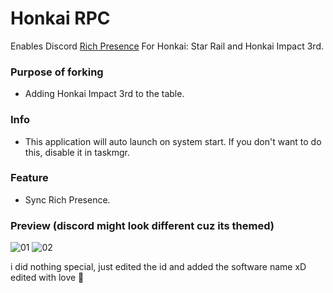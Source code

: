 # Honkai RPC 
  
  
Enables Discord [Rich Presence](https://discord.com/rich-presence) For Honkai: Star Rail and Honkai Impact 3rd.

### Purpose of forking
* Adding Honkai Impact 3rd to the table.  
  
### Info
* This application will auto launch on system start. If you don't want to do this, disable it in taskmgr.  
   
  
### Feature
* Sync Rich Presence.
  
  
### Preview (discord might look different cuz its themed)
![01](https://github.com/KiraiEEE/Honkai-RPC/assets/54278089/9672fbe1-4d67-4d42-9cc3-50cb61ac0ae9)
![02](https://github.com/KiraiEEE/Honkai-RPC/assets/54278089/f15ffc2a-9335-417d-af66-d353884550c5)



i did nothing special, just edited the id and added the software name xD
edited with love 💝
